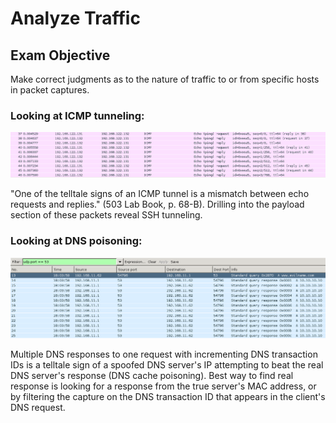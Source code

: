 # Analyze Traffic

## Exam Objective

Make correct judgments as to the nature of traffic to or from specific hosts in packet captures.

### Looking at ICMP tunneling:

![Protocol Hierarchy](../screenshots/interpret-traffic-icmp-tunneling.PNG?raw=true "Protocol Hierarchy")

"One of the telltale signs of an ICMP tunnel is a mismatch between echo requests and replies." (503 Lab Book, p. 68-B).  Drilling into the payload section of these packets reveal SSH tunneling.

### Looking at DNS poisoning:

![Protocol Hierarchy](../screenshots/interpret-traffic-dns-poisoning.PNG?raw=true "Protocol Hierarchy")

Multiple DNS responses to one request with incrementing DNS transaction IDs is a telltale sign of a spoofed DNS server's IP attempting to beat the real DNS server's response (DNS cache poisoning).  Best way to find real response is looking for a response from the true server's MAC address, or by filtering the capture on the DNS transaction ID that appears in the client's DNS request.


